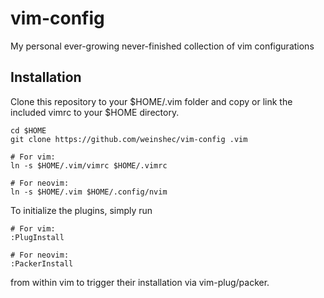 vim-config
==========

My personal ever-growing never-finished collection of vim configurations


## Installation

Clone this repository to your $HOME/.vim folder and copy or link the included
vimrc to your $HOME directory.

    cd $HOME
    git clone https://github.com/weinshec/vim-config .vim

    # For vim:
    ln -s $HOME/.vim/vimrc $HOME/.vimrc

    # For neovim:
    ln -s $HOME/.vim $HOME/.config/nvim

To initialize the plugins, simply run

    # For vim:
    :PlugInstall

    # For neovim:
    :PackerInstall

from within vim to trigger their installation via vim-plug/packer.
